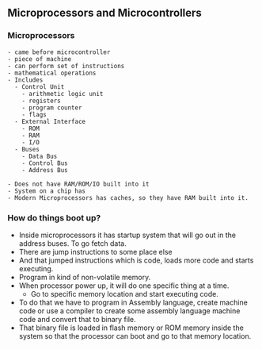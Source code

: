 ## Microprocessors and Microcontrollers


### Microprocessors
    - came before microcontroller
    - piece of machine
    - can perform set of instructions
    - mathematical operations
    - Includes
      - Control Unit
        - arithmetic logic unit
        - registers
        - program counter
        - flags
      - External Interface
        - ROM
        - RAM
        - I/O
      - Buses
        - Data Bus
        - Control Bus
        - Address Bus

    - Does not have RAM/ROM/IO built into it
    - System on a chip has
    - Modern Microprocessors has caches, so they have RAM built into it.


### How do things boot up?
- Inside microprocessors it has startup system that will go out in the
   address buses. To go fetch data.
- There are jump instructions to some place else
- And that jumped instructions which is code, loads more code and starts executing.
- Program in kind of non-volatile memory.
- When processor power up, it will do one specific thing at a time.
  - Go to specific memory location and start executing code.
- To do that we have to program in Assembly language, create machine code or use a compiler to create some assembly language machine code and convert that to binary file.
- That binary file is loaded in flash memory or ROM memory inside the system so that the processor can boot and go to that memory location.

